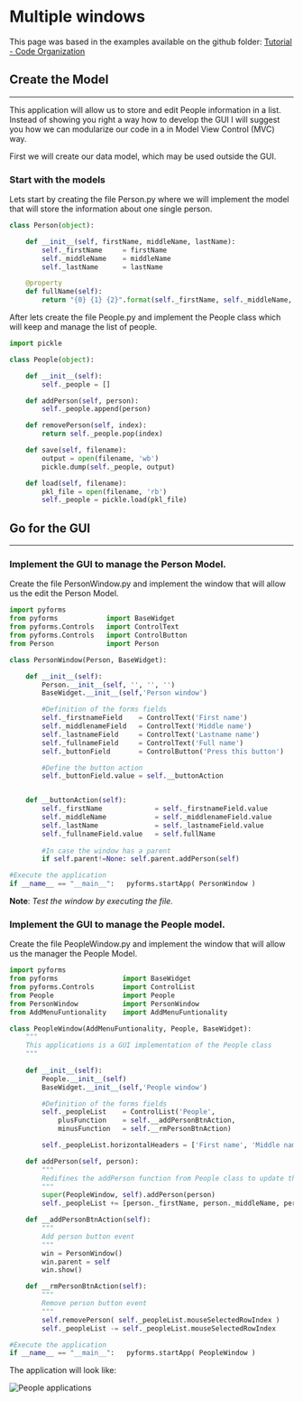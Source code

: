 # Multiple windows

This page was based in the examples available on the github folder: [Tutorial - Code Organization](https://github.com/UmSenhorQualquer/pyforms/tree/master/tutorials/3.CodeOrganization)


## **Create the Model**
***************************

This application will allow us to store and edit People information in a list.
Instead of showing you right a way how to develop the GUI I will suggest you how we can modularize our code in a in Model View Control (MVC) way.

First we will create our data model, which may be used outside the GUI.

### Start with the models

Lets start by creating the file Person.py where we will implement the model that will store the information about one single person.

```python
class Person(object):

	def __init__(self, firstName, middleName, lastName):
		self._firstName 	= firstName
		self._middleName 	= middleName
		self._lastName 		= lastName

	@property 
	def fullName(self):
		return "{0} {1} {2}".format(self._firstName, self._middleName, self._lastName)
```

After lets create the file People.py and implement the People class which will keep and manage the list of people.

```python
import pickle

class People(object):

	def __init__(self):
		self._people = []

	def addPerson(self, person):
		self._people.append(person)

	def removePerson(self, index):
		return self._people.pop(index)

	def save(self, filename):
		output = open(filename, 'wb')
		pickle.dump(self._people, output)

	def load(self, filename):
		pkl_file = open(filename, 'rb')
		self._people = pickle.load(pkl_file)
```

## **Go for the GUI**
***************************

### Implement the GUI to manage the Person Model.

Create the file PersonWindow.py and implement the window that will allow us the edit the Person Model.

```python
import pyforms
from pyforms 			import BaseWidget
from pyforms.Controls 	import ControlText
from pyforms.Controls 	import ControlButton
from Person 			import Person

class PersonWindow(Person, BaseWidget):

	def __init__(self):
		Person.__init__(self, '', '', '')
		BaseWidget.__init__(self,'Person window')

		#Definition of the forms fields
		self._firstnameField 	= ControlText('First name')
		self._middlenameField  	= ControlText('Middle name')
		self._lastnameField  	= ControlText('Lastname name')
		self._fullnameField  	= ControlText('Full name')
		self._buttonField  		= ControlButton('Press this button')

		#Define the button action
		self._buttonField.value = self.__buttonAction


	def __buttonAction(self):
		self._firstName  			= self._firstnameField.value
		self._middleName 			= self._middlenameField.value
		self._lastName  			= self._lastnameField.value
		self._fullnameField.value 	= self.fullName
		
		#In case the window has a parent
		if self.parent!=None: self.parent.addPerson(self)

#Execute the application
if __name__ == "__main__":	 pyforms.startApp( PersonWindow )
```

**Note**: *Test the window by executing the file.*

### Implement the GUI to manage the People model.

Create the file PeopleWindow.py and implement the window that will allow us the manager the People Model.

```python
import pyforms
from pyforms 				import BaseWidget
from pyforms.Controls  		import ControlList
from People 				import People
from PersonWindow 			import PersonWindow
from AddMenuFuntionality 	import AddMenuFuntionality

class PeopleWindow(AddMenuFuntionality, People, BaseWidget):
	"""
	This applications is a GUI implementation of the People class
	"""
	
	def __init__(self):
		People.__init__(self)
		BaseWidget.__init__(self,'People window')

		#Definition of the forms fields
		self._peopleList	= ControlList('People', 
			plusFunction	= self.__addPersonBtnAction, 
			minusFunction	= self.__rmPersonBtnAction)

		self._peopleList.horizontalHeaders = ['First name', 'Middle name', 'Last name']

	def addPerson(self, person):
		"""
		Redifines the addPerson function from People class to update the GUI everytime a new person is added.
		"""
		super(PeopleWindow, self).addPerson(person)
		self._peopleList += [person._firstName, person._middleName, person._lastName]

	def __addPersonBtnAction(self):
		"""
		Add person button event
		"""
		win = PersonWindow()
		win.parent = self
		win.show()

	def __rmPersonBtnAction(self):
		"""
		Remove person button event
		"""
		self.removePerson( self._peopleList.mouseSelectedRowIndex )
		self._peopleList -= self._peopleList.mouseSelectedRowIndex

#Execute the application
if __name__ == "__main__":	 pyforms.startApp( PeopleWindow )
```

The application will look like:

![People applications](https://raw.githubusercontent.com/UmSenhorQualquer/pyforms/master/docs/imgs/getting-started-5.png?raw=true "Screen")